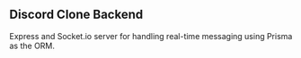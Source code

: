 ## Discord Clone Backend

Express and Socket.io server for handling real-time messaging using Prisma as the ORM.
